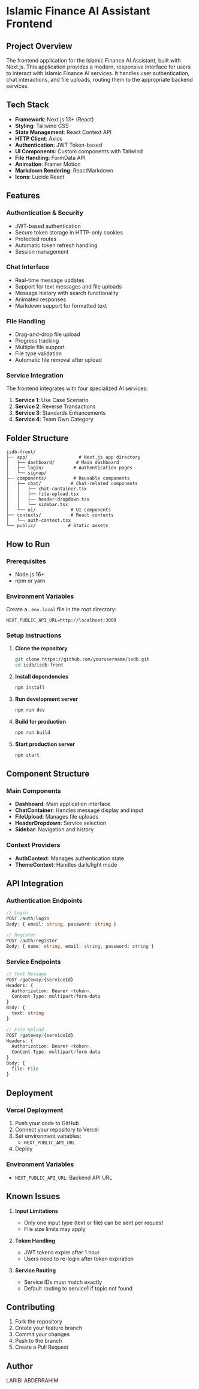 # Islamic Finance AI Assistant Frontend

## Project Overview
The frontend application for the Islamic Finance AI Assistant, built with Next.js. This application provides a modern, responsive interface for users to interact with Islamic Finance AI services. It handles user authentication, chat interactions, and file uploads, routing them to the appropriate backend services.

## Tech Stack
- **Framework**: Next.js 13+ (React)
- **Styling**: Tailwind CSS
- **State Management**: React Context API
- **HTTP Client**: Axios
- **Authentication**: JWT Token-based
- **UI Components**: Custom components with Tailwind
- **File Handling**: FormData API
- **Animation**: Framer Motion
- **Markdown Rendering**: ReactMarkdown
- **Icons**: Lucide React

## Features

### Authentication & Security
- JWT-based authentication
- Secure token storage in HTTP-only cookies
- Protected routes
- Automatic token refresh handling
- Session management

### Chat Interface
- Real-time message updates
- Support for text messages and file uploads
- Message history with search functionality
- Animated responses
- Markdown support for formatted text

### File Handling
- Drag-and-drop file upload
- Progress tracking
- Multiple file support
- File type validation
- Automatic file removal after upload

### Service Integration
The frontend integrates with four specialized AI services:
1. **Service 1**: Use Case Scenario
2. **Service 2**: Reverse Transactions
3. **Service 3**: Standards Enhancements
4. **Service 4**: Team Own Category

## Folder Structure

```
isdb-front/
├── app/                   # Next.js app directory
│   ├── dashboard/        # Main dashboard
│   ├── login/           # Authentication pages
│   └── signup/
├── components/          # Reusable components
│   ├── chat/           # Chat-related components
│   │   ├── chat-container.tsx
│   │   ├── file-upload.tsx
│   │   ├── header-dropdown.tsx
│   │   └── sidebar.tsx
│   └── ui/             # UI components
├── contexts/           # React contexts
│   └── auth-context.tsx
└── public/            # Static assets
```

## How to Run

### Prerequisites
- Node.js 16+
- npm or yarn

### Environment Variables
Create a `.env.local` file in the root directory:
```env
NEXT_PUBLIC_API_URL=http://localhost:3000
```

### Setup Instructions

1. **Clone the repository**
   ```bash
   git clone https://github.com/yourusername/isdb.git
   cd isdb/isdb-front
   ```

2. **Install dependencies**
   ```bash
   npm install
   ```

3. **Run development server**
   ```bash
   npm run dev
   ```

4. **Build for production**
   ```bash
   npm run build
   ```

5. **Start production server**
   ```bash
   npm start
   ```

## Component Structure

### Main Components
- **Dashboard**: Main application interface
- **ChatContainer**: Handles message display and input
- **FileUpload**: Manages file uploads
- **HeaderDropdown**: Service selection
- **Sidebar**: Navigation and history

### Context Providers
- **AuthContext**: Manages authentication state
- **ThemeContext**: Handles dark/light mode

## API Integration

### Authentication Endpoints
```typescript
// Login
POST /auth/login
Body: { email: string, password: string }

// Register
POST /auth/register
Body: { name: string, email: string, password: string }
```

### Service Endpoints
```typescript
// Text Message
POST /gateway/{serviceId}
Headers: {
  Authorization: Bearer <token>,
  Content-Type: multipart/form-data
}
Body: {
  text: string
}

// File Upload
POST /gateway/{serviceId}
Headers: {
  Authorization: Bearer <token>,
  Content-Type: multipart/form-data
}
Body: {
  file: File
}
```

## Deployment

### Vercel Deployment
1. Push your code to GitHub
2. Connect your repository to Vercel
3. Set environment variables:
   - `NEXT_PUBLIC_API_URL`
4. Deploy

### Environment Variables
- `NEXT_PUBLIC_API_URL`: Backend API URL

## Known Issues

1. **Input Limitations**
   - Only one input type (text or file) can be sent per request
   - File size limits may apply

2. **Token Handling**
   - JWT tokens expire after 1 hour
   - Users need to re-login after token expiration

3. **Service Routing**
   - Service IDs must match exactly
   - Default routing to service1 if topic not found

## Contributing
1. Fork the repository
2. Create your feature branch
3. Commit your changes
4. Push to the branch
5. Create a Pull Request

## Author
LARIBI ABDERRAHIM